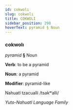 ```yaml
---
id: cokwolı
slug: cokwolı
title: COKWOLI
sidebar_position: 298
hoverText: pyramid § Noun
---
```


### cokwolı

*pyramid* **§** Noun

**Verb**: to be a pyramid

**Noun**: a pyramid

**Modifier**: pyramid-like

Nahuatl tzacualli /tsakʷalli/

*Yuto-Nahuatl Language Family*